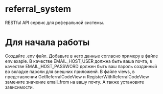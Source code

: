 # referral_system
RESTful API сервис для реферальной системы.
# Для начала работы
Создайте .env файл.
Добавьте в него данные согласно примеру в файле env.exaple.
В качестве EMAIL_HOST_USER должна быть ваша почта, в качестве EMAIL_HOST_PASSWORD должен быть ваш пароль созданный во вкладке пароли для внешних приложенй.
В файле views, в представлении GetReferralCodeView и RegisterWithReferralCodeView замените значение email_from на вашу почту.
А также установите зависимости.
